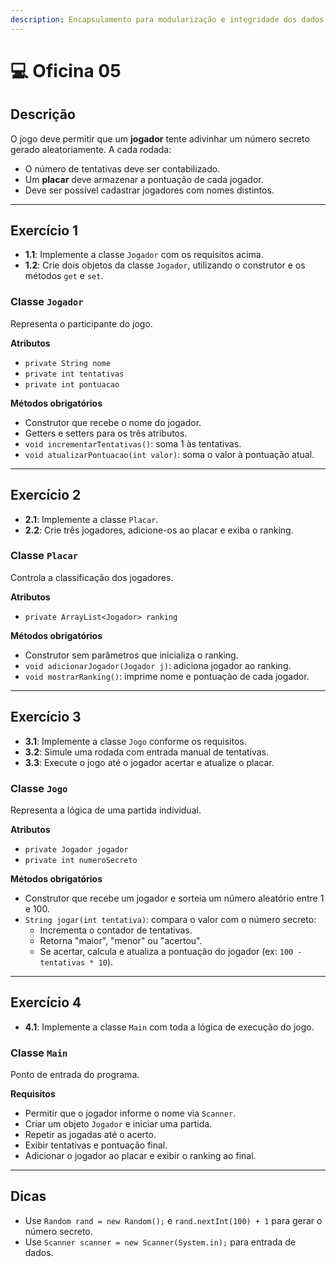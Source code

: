 ```yaml
---
description: Encapsulamento para modularização e integridade dos dados.
---
```


# 💻 Oficina 05

## Descrição

O jogo deve permitir que um **jogador** tente adivinhar um número secreto gerado aleatoriamente. A cada rodada:

* O número de tentativas deve ser contabilizado.
* Um **placar** deve armazenar a pontuação de cada jogador.
* Deve ser possível cadastrar jogadores com nomes distintos.

***

## Exercício 1

* **1.1**: Implemente a classe `Jogador` com os requisitos acima.
* **1.2**: Crie dois objetos da classe `Jogador`, utilizando o construtor e os métodos `get` e `set`.

### Classe `Jogador`

Representa o participante do jogo.

**Atributos**

* `private String nome`
* `private int tentativas`
* `private int pontuacao`

**Métodos obrigatórios**

* Construtor que recebe o nome do jogador.
* Getters e setters para os três atributos.
* `void incrementarTentativas()`: soma 1 às tentativas.
* `void atualizarPontuacao(int valor)`: soma o valor à pontuação atual.

***

## Exercício 2

* **2.1**: Implemente a classe `Placar`.
* **2.2**: Crie três jogadores, adicione-os ao placar e exiba o ranking.

### Classe `Placar`

Controla a classificação dos jogadores.

**Atributos**

* `private ArrayList<Jogador> ranking`

**Métodos obrigatórios**

* Construtor sem parâmetros que inicializa o ranking.
* `void adicionarJogador(Jogador j)`: adiciona jogador ao ranking.
* `void mostrarRanking()`: imprime nome e pontuação de cada jogador.

***

## Exercício 3

* **3.1**: Implemente a classe `Jogo` conforme os requisitos.
* **3.2**: Simule uma rodada com entrada manual de tentativas.
* **3.3**: Execute o jogo até o jogador acertar e atualize o placar.

### Classe `Jogo`

Representa a lógica de uma partida individual.

**Atributos**

* `private Jogador jogador`
* `private int numeroSecreto`

**Métodos obrigatórios**

* Construtor que recebe um jogador e sorteia um número aleatório entre 1 e 100.
* `String jogar(int tentativa)`: compara o valor com o número secreto:
  * Incrementa o contador de tentativas.
  * Retorna "maior", "menor" ou "acertou".
  * Se acertar, calcula e atualiza a pontuação do jogador (ex: `100 - tentativas * 10`).

***

## Exercício 4

* **4.1**: Implemente a classe `Main` com toda a lógica de execução do jogo.

### Classe `Main`

Ponto de entrada do programa.

**Requisitos**

* Permitir que o jogador informe o nome via `Scanner`.
* Criar um objeto `Jogador` e iniciar uma partida.
* Repetir as jogadas até o acerto.
* Exibir tentativas e pontuação final.
* Adicionar o jogador ao placar e exibir o ranking ao final.

***

## Dicas

* Use `Random rand = new Random();` e `rand.nextInt(100) + 1` para gerar o número secreto.
* Use `Scanner scanner = new Scanner(System.in);` para entrada de dados.
